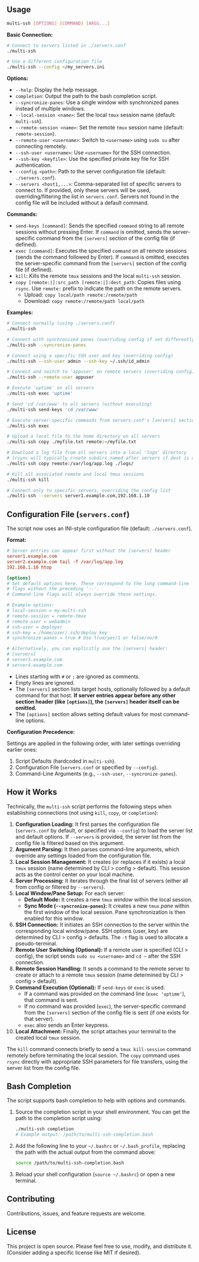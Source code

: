 ## Usage

```bash
multi-ssh [OPTIONS] [COMMAND] [ARGS...]
```

**Basic Connection:**

```bash
# Connect to servers listed in ./servers.conf
./multi-ssh

# Use a different configuration file
./multi-ssh --config ~/my_servers.ini
```

**Options:**

*   `--help`: Display the help message.
*   `completion`: Output the path to the bash completion script.
*   `--syncronize-panes`: Use a single window with synchronized panes instead of multiple windows.
*   `--local-session <name>`: Set the local `tmux` session name (default: `multi-ssh`).
*   `--remote-session <name>`: Set the remote `tmux` session name (default: `remote-session`).
*   `--remote-user <username>`: Switch to `<username>` using `sudo su` after connecting remotely.
*   `--ssh-user <username>`: Use `<username>` for the SSH connection.
*   `--ssh-key <keyfile>`: Use the specified private key file for SSH authentication.
*   `--config <path>`: Path to the server configuration file (default: `./servers.conf`).
*   `--servers <host1,...>`: Comma-separated list of specific servers to connect to. If provided, only these servers will be used, overriding/filtering the list in `servers.conf`. Servers not found in the config file will be included without a default command.

**Commands:**

*   `send-keys [command]`: Sends the specified `command` string to all remote sessions without pressing Enter. If `command` is omitted, sends the server-specific command from the `[servers]` section of the config file (if defined).
*   `exec [command]`: Executes the specified `command` on all remote sessions (sends the command followed by Enter). If `command` is omitted, executes the server-specific command from the `[servers]` section of the config file (if defined).
*   `kill`: Kills the remote `tmux` sessions and the local `multi-ssh` session.
*   `copy [remote:|]:src_path [remote:|]:dest_path`: Copies files using `rsync`. Use `remote:` prefix to indicate the path on the remote servers.
    *   Upload: `copy local/path remote:/remote/path`
    *   Download: `copy remote:/remote/path local/path`

**Examples:**

```bash
# Connect normally (using ./servers.conf)
./multi-ssh

# Connect with synchronized panes (overriding config if set differently)
./multi-ssh --syncronize-panes

# Connect using a specific SSH user and key (overriding config)
./multi-ssh --ssh-user admin --ssh-key ~/.ssh/id_admin

# Connect and switch to 'appuser' on remote servers (overriding config)
./multi-ssh --remote-user appuser

# Execute 'uptime' on all servers
./multi-ssh exec 'uptime'

# Send 'cd /var/www' to all servers (without executing)
./multi-ssh send-keys 'cd /var/www'

# Execute server-specific commands from servers.conf's [servers] section
./multi-ssh exec

# Upload a local file to the home directory on all servers
./multi-ssh copy ./myfile.txt remote:~/myfile.txt

# Download a log file from all servers into a local 'logs' directory
# (rsync will typically create subdirs named after servers if dest is a dir)
./multi-ssh copy remote:/var/log/app.log ./logs/

# Kill all associated remote and local tmux sessions
./multi-ssh kill

# Connect only to specific servers, overriding the config list
./multi-ssh --servers server1.example.com,192.168.1.10
```

## Configuration File (`servers.conf`)

The script now uses an INI-style configuration file (default: `./servers.conf`).

**Format:**

```ini
# Server entries can appear first without the [servers] header
server1.example.com
server2.example.com tail -f /var/log/app.log
192.168.1.10 htop

[options]
# Set default options here. These correspond to the long command-line
# flags without the preceding '--'.
# Command-line flags will always override these settings.

# Example options:
# local-session = my-multi-ssh
# remote-session = remote-tmux
# remote-user = webadmin
# ssh-user = deployer
# ssh-key = /home/user/.ssh/deploy_key
# synchronize-panes = true # Use true/yes/1 or false/no/0

# Alternatively, you can explicitly use the [servers] header:
# [servers]
# server3.example.com
# server4.example.com
```

*   Lines starting with `#` or `;` are ignored as comments.
*   Empty lines are ignored.
*   The `[servers]` section lists target hosts, optionally followed by a default command for that host. **If server entries appear before any other section header (like `[options]`), the `[servers]` header itself can be omitted.**
*   The `[options]` section allows setting default values for most command-line options.

**Configuration Precedence:**

Settings are applied in the following order, with later settings overriding earlier ones:

1.  Script Defaults (hardcoded in `multi-ssh`).
2.  Configuration File (`servers.conf` or specified by `--config`).
3.  Command-Line Arguments (e.g., `--ssh-user`, `--syncronize-panes`).

## How it Works

Technically, the `multi-ssh` script performs the following steps when establishing connections (not using `kill`, `copy`, or `completion`):

1.  **Configuration Loading:** It first parses the configuration file (`servers.conf` by default, or specified via `--config`) to load the server list and default options. If `--servers` is provided, the server list from the config file is filtered based on this argument.
2.  **Argument Parsing:** It then parses command-line arguments, which override any settings loaded from the configuration file.
3.  **Local Session Management:** It creates (or replaces if it exists) a local `tmux` session (name determined by CLI > config > default). This session acts as the control center on your local machine.
4.  **Server Processing:** It iterates through the final list of servers (either all from config or filtered by `--servers`).
5.  **Local Window/Pane Setup:** For each server:
    *   **Default Mode:** It creates a new `tmux` *window* within the local session.
    *   **Sync Mode (`--syncronize-panes`):** It creates a new `tmux` *pane* within the first window of the local session. Pane synchronization is then enabled for this window.
6.  **SSH Connection:** It initiates an SSH connection to the server within the corresponding local window/pane. SSH options (user, key) are determined by CLI > config > defaults. The `-t` flag is used to allocate a pseudo-terminal.
7.  **Remote User Switching (Optional):** If a remote user is specified (CLI > config), the script sends `sudo su <username>` and `cd ~` after the SSH connection.
8.  **Remote Session Handling:** It sends a command to the remote server to create or attach to a remote `tmux` session (name determined by CLI > config > default).
9.  **Command Execution (Optional):** If `send-keys` or `exec` is used:
    *   If a command was provided on the command line (`exec 'uptime'`), that command is sent.
    *   If no command was provided (`exec`), the server-specific command from the `[servers]` section of the config file is sent (if one exists for that server).
    *   `exec` also sends an Enter keypress.
10. **Local Attachment:** Finally, the script attaches your terminal to the created local `tmux` session.

The `kill` command connects briefly to send a `tmux kill-session` command remotely before terminating the local session. The `copy` command uses `rsync` directly with appropriate SSH parameters for file transfers, using the server list from the config file.

## Bash Completion

The script supports bash completion to help with options and commands.

1.  Source the completion script in your shell environment. You can get the path to the completion script using:
    ```bash
    ./multi-ssh completion
    # Example output: /path/to/multi-ssh-completion.bash
    ```
2.  Add the following line to your `~/.bashrc` or `~/.bash_profile`, replacing the path with the actual output from the command above:
    ```bash
    source /path/to/multi-ssh-completion.bash
    ```
3.  Reload your shell configuration (`source ~/.bashrc`) or open a new terminal.

## Contributing

Contributions, issues, and feature requests are welcome.

## License

This project is open source. Please feel free to use, modify, and distribute it. (Consider adding a specific license like MIT if desired).